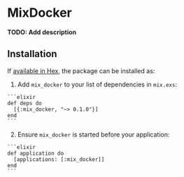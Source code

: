 # MixDocker

**TODO: Add description**

## Installation

If [available in Hex](https://hex.pm/docs/publish), the package can be installed as:

  1. Add `mix_docker` to your list of dependencies in `mix.exs`:

    ```elixir
    def deps do
      [{:mix_docker, "~> 0.1.0"}]
    end
    ```

  2. Ensure `mix_docker` is started before your application:

    ```elixir
    def application do
      [applications: [:mix_docker]]
    end
    ```

